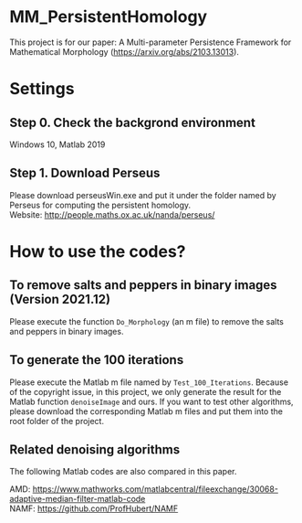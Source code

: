 # MM_PersistentHomology

This project is for our paper: A Multi-parameter Persistence Framework for Mathematical Morphology (https://arxiv.org/abs/2103.13013).  

# Settings

## Step 0. Check the backgrond environment
Windows 10, Matlab 2019

## Step 1. Download Perseus
Please download perseusWin.exe and put it under the folder named by Perseus for computing the persistent homology.  
Website: http://people.maths.ox.ac.uk/nanda/perseus/

# How to use the codes?

## To remove salts and peppers in binary images (Version 2021.12)
Please execute the function ``Do_Morphology`` (an m file) to remove the salts and peppers in binary images.

## To generate the 100 iterations
Please execute the Matlab m file named by ``Test_100_Iterations``. Because of the copyright issue, in this project, we only generate the result for the Matlab function ``denoiseImage`` and ours. If you want to test other algorithms, please download the corresponding Matlab m files and put them into the root folder of the project.

## Related denoising algorithms

The following Matlab codes are also compared in this paper.

AMD:  https://www.mathworks.com/matlabcentral/fileexchange/30068-adaptive-median-filter-matlab-code  
NAMF: https://github.com/ProfHubert/NAMF  
